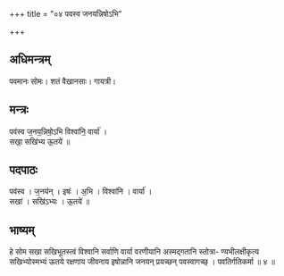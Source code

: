 +++
title = "०४ पवस्व जनयन्निषोऽभि"

+++
## अधिमन्त्रम्
पवमानः सोमः। शतं वैखानसाः। गायत्री।

## मन्त्रः
पव॑स्व ज॒नय॒न्निषो॒ऽभि विश्वा॑नि॒ वार्या॑ ।  
सखा॒ सखि॑भ्य ऊ॒तये॑ ॥

## पदपाठः
पव॑स्व । ज॒नय॑न् । इषः॑ । अ॒भि । विश्वा॑नि । वार्या॑ ।  
सखा॑ । सखि॑ऽभ्यः । ऊ॒तये॑ ॥

## भाष्यम्
हे सोम सखा सखिभूतस्त्वं विश्वानि सर्वाणि वार्या वरणीयानि अस्मद्गतानि स्तोत्रा- ण्यभीलक्षीकृत्य सखिभ्योस्मभ्यं ऊतये रक्षणाय जीवनाय इषोन्नानि जनयन् प्रयच्छन् पवस्वागच्छ् । पवतिर्गतिकर्मा ॥ ४ ॥